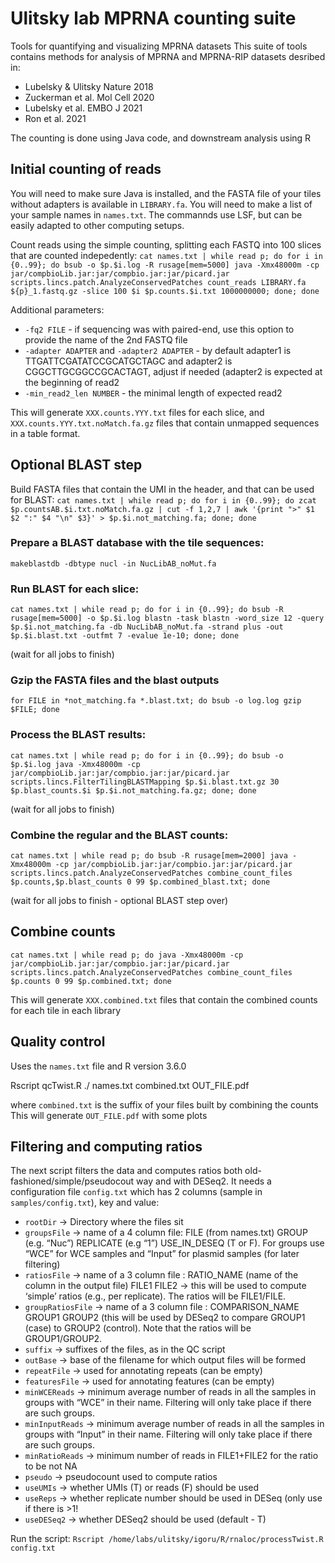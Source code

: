 # Ulitsky lab MPRNA counting suite
Tools for quantifying and visualizing MPRNA datasets
This suite of tools contains methods for analysis of MPRNA and MPRNA-RIP datasets desribed in:
* Lubelsky & Ulitsky Nature 2018
* Zuckerman et al. Mol Cell 2020
* Lubelsky et al. EMBO J 2021
* Ron et al. 2021

The counting is done using Java code, and downstream analysis using R

## Initial counting of reads
You will need to make sure Java is installed, and the FASTA file of your tiles without adapters is available in `LIBRARY.fa`. You will need to make a list of your sample names in `names.txt`. The commannds use LSF, but can be easily adapted to other computing setups.

Count reads using the simple counting, splitting each FASTQ into 100 slices that are counted indepedently:
```cat names.txt | while read p; do for i in {0..99}; do bsub -o $p.$i.log -R rusage[mem=5000] java -Xmx48000m -cp jar/compbioLib.jar:jar/compbio.jar:jar/picard.jar scripts.lincs.patch.AnalyzeConservedPatches count_reads LIBRARY.fa ${p}_1.fastq.gz -slice 100 $i $p.counts.$i.txt 1000000000; done; done```

Additional parameters:
* `-fq2 FILE` - if sequencing was with paired-end, use this option to provide the name of the 2nd FASTQ file
* `-adapter ADAPTER` and `-adapter2 ADAPTER` - by default adapter1 is TTGATTCGATATCCGCATGCTAGC and adapter2 is CGGCTTGCGGCCGCACTAGT, adjust if needed (adapter2 is expected at the beginning of read2
* `-min_read2_len NUMBER` - the minimal length of expected read2

This will generate `XXX.counts.YYY.txt` files for each slice, and `XXX.counts.YYY.txt.noMatch.fa.gz` files that contain unmapped sequences in a table format. 

##  Optional BLAST step 
Build FASTA files that contain the UMI in the header, and that can be used for BLAST:
```cat names.txt | while read p; do for i in {0..99}; do zcat $p.countsAB.$i.txt.noMatch.fa.gz | cut -f 1,2,7 | awk '{print ">" $1 $2 ":" $4 "\n" $3}' > $p.$i.not_matching.fa; done; done```

### Prepare a BLAST database with the tile sequences:
```makeblastdb -dbtype nucl -in NucLibAB_noMut.fa```

### Run BLAST for each slice:
```cat names.txt | while read p; do for i in {0..99}; do bsub -R rusage[mem=5000] -o $p.$i.log blastn -task blastn -word_size 12 -query $p.$i.not_matching.fa -db NucLibAB_noMut.fa -strand plus -out $p.$i.blast.txt -outfmt 7 -evalue 1e-10; done; done```

(wait for all jobs to finish)

### Gzip the FASTA files and the blast outputs
```for FILE in *not_matching.fa *.blast.txt; do bsub -o log.log gzip $FILE; done```

### Process the BLAST results:
```cat names.txt | while read p; do for i in {0..99}; do bsub -o $p.$i.log java -Xmx48000m -cp jar/compbioLib.jar:jar/compbio.jar:jar/picard.jar scripts.lincs.FilterTilingBLASTMapping $p.$i.blast.txt.gz 30 $p.blast_counts.$i $p.$i.not_matching.fa.gz; done; done```

(wait for all jobs to finish)

### Combine the regular and the BLAST counts:
```cat names.txt | while read p; do bsub -R rusage[mem=2000] java -Xmx48000m -cp jar/compbioLib.jar:jar/compbio.jar:jar/picard.jar scripts.lincs.patch.AnalyzeConservedPatches combine_count_files $p.counts,$p.blast_counts 0 99 $p.combined_blast.txt; done```

(wait for all jobs to finish - optional BLAST step over)

## Combine counts

```cat names.txt | while read p; do java -Xmx48000m -cp jar/compbioLib.jar:jar/compbio.jar:jar/picard.jar scripts.lincs.patch.AnalyzeConservedPatches combine_count_files $p.counts 0 99 $p.combined.txt; done```

This will generate `XXX.combined.txt` files that contain the combined counts for each tile in each library

## Quality control
Uses the `names.txt` file and R version 3.6.0

Rscript qcTwist.R ./ names.txt combined.txt OUT_FILE.pdf 

where `combined.txt` is the suffix of your files built by combining the counts
This will generate `OUT_FILE.pdf` with some plots

## Filtering and computing ratios

The next script filters the data and computes ratios both old-fashioned/simple/pseudocout way and with DESeq2. It needs a configuration file `config.txt` which has 2 columns (sample in `samples/config.txt`), key and value:
* `rootDir` → Directory where the files sit
* `groupsFile` → name of a 4 column file: FILE (from names.txt) GROUP (e.g. “Nuc”) REPLICATE (e.g “1”) USE_IN_DESEQ (T or F). For groups use “WCE” for WCE samples and “Input” for plasmid samples (for later filtering)
* `ratiosFile` → name of a 3 column file : RATIO_NAME (name of the column in the output file) FILE1 FILE2 → this will be used to compute ‘simple’ ratios (e.g., per replicate). The ratios will be FILE1/FILE.
* `groupRatiosFile` → name of a 3 column file : COMPARISON_NAME GROUP1 GROUP2 (this will be used by DESeq2 to compare GROUP1 (case) to GROUP2 (control). Note that the ratios will be GROUP1/GROUP2.
* `suffix` → suffixes of the files, as in the QC script
* `outBase` → base of the filename for which output files will be formed
* `repeatFile` → used for annotating repeats (can be empty)
* `featuresFile` → used for annotating features (can be empty)
* `minWCEReads` → minimum average number of reads in all the samples in groups with “WCE” in their name. Filtering will only take place if there are such groups.
* `minInputReads` → minimum average number of reads in all the samples in groups with “Input” in their name. Filtering will only take place if there are such groups.
* `minRatioReads` → minimum number of reads in FILE1+FILE2 for the ratio to be not NA
* `pseudo` → pseudocount used to compute ratios
* `useUMIs` → whether UMIs (T) or reads (F) should be used
* `useReps` → whether replicate number should be used in DESeq (only use if there is >1!
* `useDESeq2` → whether DESeq2 should be used (default - T)


Run the script:
```Rscript /home/labs/ulitsky/igoru/R/rnaloc/processTwist.R config.txt```

